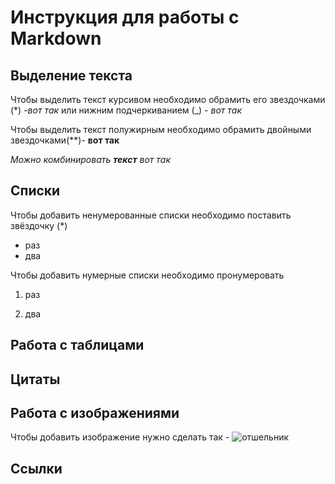 # Инструкция для работы с Markdown

## Выделение текста
Чтобы выделить текст курсивом необходимо обрамить его звездочками (*) -*вот так*
или нижним подчеркиванием (_) - _вот так_

Чтобы выделить текст полужирным необходимо обрамить двойными звездочками(**)- **вот так**

_Можно комбинировать **текст** вот так_
## Списки
Чтобы добавить ненумерованные списки необходимо поставить звёздочку (*) 
* раз
* два

Чтобы добавить нумерные списки необходимо пронумеровать

1. раз

2. два

## Работа с таблицами


## Цитаты

## Работа с изображениями

Чтобы добавить изображение нужно сделать так -
![отшельник](home.jpg)

## Ссылки